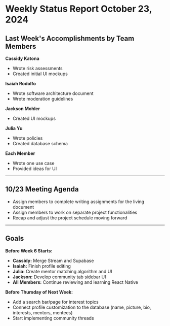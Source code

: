 # Weekly Status Report October 23, 2024

## Last Week's Accomplishments by Team Members

**Cassidy Katona**
- Wrote risk assessments
- Created initial UI mockups

**Isaiah Rodolfo**
- Wrote software architecture document
- Wrote moderation guidelines

**Jackson Mohler**
- Created UI mockups

**Julia Yu**
- Wrote policies
- Created database schema

**Each Member**
- Wrote one use case
- Provided ideas for UI

---

## 10/23 Meeting Agenda

- Assign members to complete writing assignments for the living document
- Assign members to work on separate project functionalities
- Recap and adjust the project schedule moving forward

---

## Goals

**Before Week 6 Starts:**
- **Cassidy:** Merge Stream and Supabase
- **Isaiah:** Finish profile editing
- **Julia:** Create mentor matching algorithm and UI
- **Jackson:** Develop community tab sidebar UI
- **All Members:** Continue reviewing and learning React Native

**Before Thursday of Next Week:**
- Add a search bar/page for interest topics
- Connect profile customization to the database (name, picture, bio, interests, mentors, mentees)
- Start implementing community threads
